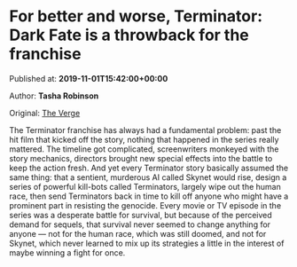 
# For better and worse, Terminator: Dark Fate is a throwback for the franchise

Published at: **2019-11-01T15:42:00+00:00**

Author: **Tasha Robinson**

Original: [The Verge](https://www.theverge.com/2019/11/1/20943302/terminator-dark-fate-review-linda-hamilton-arnold-schwarzenegger-franchise?utm_campaign=theverge&utm_content=chorus&utm_medium=social&utm_source=twitter)

The Terminator franchise has always had a fundamental problem: past the hit film that kicked off the story, nothing that happened in the series really mattered. The timeline got complicated, screenwriters monkeyed with the story mechanics, directors brought new special effects into the battle to keep the action fresh. And yet every Terminator story basically assumed the same thing: that a sentient, murderous AI called Skynet would rise, design a series of powerful kill-bots called Terminators, largely wipe out the human race, then send Terminators back in time to kill off anyone who might have a prominent part in resisting the genocide.
Every movie or TV episode in the series was a desperate battle for survival, but because of the perceived demand for sequels, that survival never seemed to change anything for anyone — not for the human race, which was still doomed, and not for Skynet, which never learned to mix up its strategies a little in the interest of maybe winning a fight for once.
